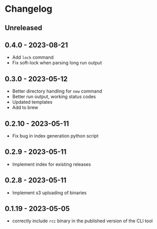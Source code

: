 # Changelog

## Unreleased

## 0.4.0 - 2023-08-21

- Add `lock` command
- Fix soft-lock when parsing long run output

## 0.3.0 - 2023-05-12

- Better directory handling for `new` command
- Better run output, working status codes
- Updated templates
- Add to brew

## 0.2.10 - 2023-05-11

- Fix bug in index generation python script

## 0.2.9 - 2023-05-11

- Implement index for existing releases

## 0.2.8 - 2023-05-11

- Implement s3 uploading of binaries

## 0.1.19 - 2023-05-05

- correctly include `rcc` binary in the published version of the CLI tool
